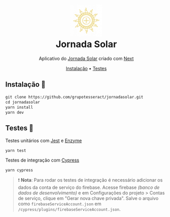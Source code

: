 <h1 align="center">
  <img src="public/icons/icon-192x192.png" height="100" /><br>
  Jornada Solar
</h1>

<p align="center">
  Aplicativo do <a href="https://jornadasolar.grupotesseract.vercel.app/" target="_blank" rel="nofollow noopener">Jornada Solar</a> criado com <a href="https://nextjs.org/" target="_blank" rel="nofollow noopener">Next</a>
</p>

<p align="center">
  <a href="#instalação">Instalação</a> •
  <a href="#notas">Testes</a>
</p>

## Instalação 🚀

  ```shell
  git clone https://github.com/grupotesseract/jornadasolar.git
  cd jornadasolar
  yarn install
  yarn dev
  ```

## Testes 🔧
 Testes unitários com <a href="https://jestjs.io/" target="_blank" rel="nofollow noopener">Jest</a> e <a href="https://enzymejs.github.io/enzyme/" target="_blank" rel="nofollow noopener">Enzyme</a>

  ```shell
  yarn test
  ```

 Testes de integração com <a href="https://jestjs.io/" target="_blank" rel="nofollow noopener">Cypress</a>

  ```shell
  yarn cypress
  ```

  > ❗ **Nota**: Para rodar os testes de integração é necessário adicionar os dados da conta de serviço do firebase. Acesse firebase *(banco de dados de desenvolvimento)* e em Configurações do projeto > Contas de serviço, clique em "Gerar nova chave privada". Salve o arquivo como `firebaseServiceAccount.json` em `/cypress/plugins/firebaseServiceAccount.json`.

